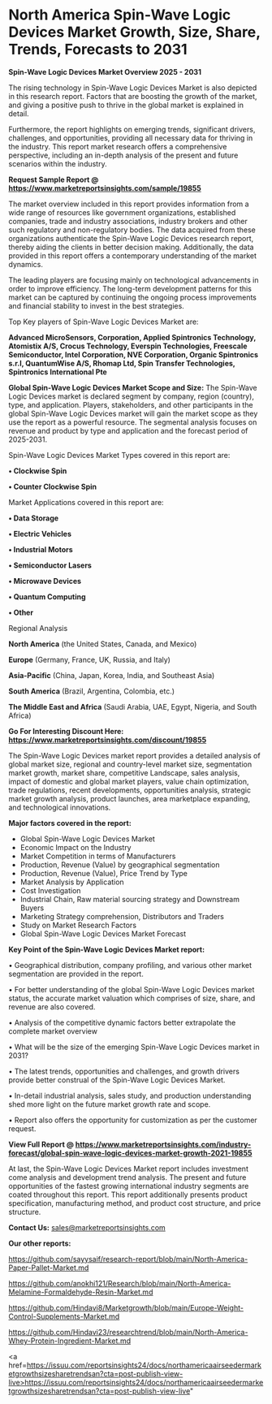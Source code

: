 # North America Spin-Wave Logic Devices Market Growth, Size, Share, Trends, Forecasts to 2031

<Strong> Spin-Wave Logic Devices Market Overview 2025 - 2031</strong>

The rising technology in Spin-Wave Logic Devices Market is also depicted in this research report. Factors that are boosting the growth of the market, and giving a positive push to thrive in the global market is explained in detail.

Furthermore, the report highlights on emerging trends, significant drivers, challenges, and opportunities, providing all necessary data for thriving in the industry. This report market research offers a comprehensive perspective, including an in-depth analysis of the present and future scenarios within the industry.

<strong>Request Sample Report @ <a href=https://www.marketreportsinsights.com/sample/19855>https://www.marketreportsinsights.com/sample/19855</a></strong>

The market overview included in this report provides information from a wide range of resources like government organizations, established companies, trade and industry associations, industry brokers and other such regulatory and non-regulatory bodies. The data acquired from these organizations authenticate the Spin-Wave Logic Devices research report, thereby aiding the clients in better decision making. Additionally, the data provided in this report offers a contemporary understanding of the market dynamics.

The leading players are focusing mainly on technological advancements in order to improve efficiency. The long-term development patterns for this market can be captured by continuing the ongoing process improvements and financial stability to invest in the best strategies.

Top Key players of Spin-Wave Logic Devices Market are:

<strong>Advanced MicroSensors, Corporation, Applied Spintronics Technology, Atomistix A/S, Crocus Technology, Everspin Technologies, Freescale Semiconductor, Intel Corporation, NVE Corporation, Organic Spintronics s.r.l, QuantumWise A/S, Rhomap Ltd, Spin Transfer Technologies, Spintronics International Pte</strong>

<strong><b>Global Spin-Wave Logic Devices Market Scope and Size:</b></strong>
The Spin-Wave Logic Devices market is declared segment by company, region (country), type, and application. Players, stakeholders, and other participants in the global Spin-Wave Logic Devices market will gain the market scope as they use the report as a powerful resource. The segmental analysis focuses on revenue and product by type and application and the forecast period of 2025-2031.

Spin-Wave Logic Devices Market Types covered in this report are:

<strong>• Clockwise Spin

• Counter Clockwise Spin</strong>

Market Applications covered in this report are:

<strong>• Data Storage

• Electric Vehicles

• Industrial Motors

• Semiconductor Lasers

• Microwave Devices

• Quantum Computing

• Other</strong> 

Regional Analysis

<strong>North America</strong> (the United States, Canada, and Mexico)

<strong>Europe</strong> (Germany, France, UK, Russia, and Italy)

<strong>Asia-Pacific</strong> (China, Japan, Korea, India, and Southeast Asia)

<strong>South America</strong> (Brazil, Argentina, Colombia, etc.)

<strong>The Middle East and Africa</strong> (Saudi Arabia, UAE, Egypt, Nigeria, and South Africa)

<strong>Go For Interesting Discount Here: <a href=https://www.marketreportsinsights.com/discount/19855>https://www.marketreportsinsights.com/discount/19855</a></strong>

The Spin-Wave Logic Devices market report provides a detailed analysis of global market size, regional and country-level market size, segmentation market growth, market share, competitive Landscape, sales analysis, impact of domestic and global market players, value chain optimization, trade regulations, recent developments, opportunities analysis, strategic market growth analysis, product launches, area marketplace expanding, and technological innovations.

<strong><b>Major factors covered in the report:</b></strong>
<ul>
  <li>Global Spin-Wave Logic Devices Market </li>
  <li>Economic Impact on the Industry</li>
  <li>Market Competition in terms of Manufacturers</li>
  <li>Production, Revenue (Value) by geographical segmentation</li>
  <li>Production, Revenue (Value), Price Trend by Type</li>
  <li>Market Analysis by Application</li>
  <li>Cost Investigation</li>
  <li>Industrial Chain, Raw material sourcing strategy and Downstream Buyers</li>
  <li>Marketing Strategy comprehension, Distributors and Traders</li>
  <li>Study on Market Research Factors</li>
  <li>Global Spin-Wave Logic Devices Market Forecast</li>
</ul>

<strong><b>Key Point of the Spin-Wave Logic Devices Market report:</b></strong>

• Geographical distribution, company profiling, and various other market segmentation are provided in the report.

• For better understanding of the global Spin-Wave Logic Devices market status, the accurate market valuation which comprises of size, share, and revenue are also covered.

• Analysis of the competitive dynamic factors better extrapolate the complete market overview

• What will be the size of the emerging Spin-Wave Logic Devices market in 2031?

• The latest trends, opportunities and challenges, and growth drivers provide better construal of the Spin-Wave Logic Devices Market.

• In-detail industrial analysis, sales study, and production understanding shed more light on the future market growth rate and scope.

• Report also offers the opportunity for customization as per the customer request.

<strong><b>View Full Report @ <a href=https://www.marketreportsinsights.com/industry-forecast/global-spin-wave-logic-devices-market-growth-2021-19855>https://www.marketreportsinsights.com/industry-forecast/global-spin-wave-logic-devices-market-growth-2021-19855</a></b></strong>


At last, the Spin-Wave Logic Devices Market report includes investment come analysis and development trend analysis. The present and future opportunities of the fastest growing international industry segments are coated throughout this report. This report additionally presents product specification, manufacturing method, and product cost structure, and price structure.

<strong>Contact Us:</strong>
sales@marketreportsinsights.com

<strong>Our other reports:</strong>

<a href=https://github.com/sayysaif/research-report/blob/main/North-America-Paper-Pallet-Market.md>https://github.com/sayysaif/research-report/blob/main/North-America-Paper-Pallet-Market.md</a>

<a href=https://github.com/anokhi121/Research/blob/main/North-America-Melamine-Formaldehyde-Resin-Market.md>https://github.com/anokhi121/Research/blob/main/North-America-Melamine-Formaldehyde-Resin-Market.md</a>

<a href=https://github.com/Hindavi8/Marketgrowth/blob/main/Europe-Weight-Control-Supplements-Market.md>https://github.com/Hindavi8/Marketgrowth/blob/main/Europe-Weight-Control-Supplements-Market.md</a>

<a href=https://github.com/Hindavi23/researchtrend/blob/main/North-America-Whey-Protein-Ingredient-Market.md>https://github.com/Hindavi23/researchtrend/blob/main/North-America-Whey-Protein-Ingredient-Market.md</a>

<a href=https://issuu.com/reportsinsights24/docs/northamericaairseedermarketgrowthsizesharetrendsan?cta=post-publish-view-live>https://issuu.com/reportsinsights24/docs/northamericaairseedermarketgrowthsizesharetrendsan?cta=post-publish-view-live</a>"
